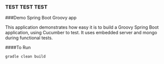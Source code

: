 
### TEST TEST TEST


###Demo Spring Boot Groovy app

This application demonstrates how easy it is to build a Groovy Spring Boot application, using Cucumber to test. It uses embedded server and mongo during functional tests.

####To Run

	gradle clean build
